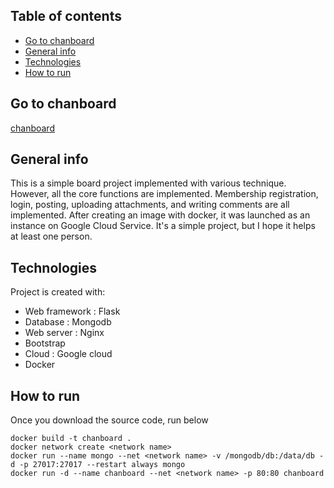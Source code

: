 

## Table of contents
* [Go to chanboard](#go-to-chanboard)
* [General info](#general-info)
* [Technologies](#technologies)
* [How to run](#how-to-run)


## Go to chanboard
[chanboard](http://34.125.24.66)

## General info
This is a simple board project implemented with various technique.
However, all the core functions are implemented.
Membership registration, login, posting, uploading attachments, and writing comments are all implemented.
After creating an image with docker, it was launched as an instance on Google Cloud Service.
It's a simple project, but I hope it helps at least one person.


## Technologies
Project is created with:
* Web framework : Flask
* Database : Mongodb
* Web server : Nginx
* Bootstrap
* Cloud : Google cloud
* Docker


## How to run
Once you download the source code, run below
```
docker build -t chanboard .
docker network create <network name>
docker run --name mongo --net <network name> -v /mongodb/db:/data/db -d -p 27017:27017 --restart always mongo
docker run -d --name chanboard --net <network name> -p 80:80 chanboard
```
